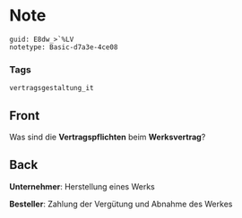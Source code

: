 # Note
```
guid: E8dw_>`%LV
notetype: Basic-d7a3e-4ce08
```

### Tags
```
vertragsgestaltung_it
```

## Front
Was sind die <b>Vertragspflichten</b> beim <b>Werksvertrag</b>?

## Back
<b>Unternehmer</b>: Herstellung eines Werks
<div>
  <b>Besteller</b>: Zahlung der Vergütung und Abnahme des Werkes
</div>
